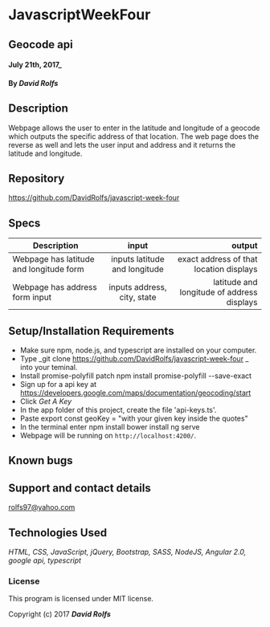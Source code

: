 # JavascriptWeekFour

## Geocode api

####  July 21th, 2017_

#### By _**David Rolfs**_

## Description
Webpage allows the user to enter in the latitude and longitude of a geocode which outputs the specific address of that location. The web page does the reverse as well and lets the user input and address and it returns the latitude and longitude.

## Repository
https://github.com/DavidRolfs/javascript-week-four

## Specs
| Description | input | output |
| ------------- |:-------------:| -----:|
|Webpage has latitude and longitude form| inputs latitude and longitude | exact address of that location displays |
|Webpage has address form input | inputs address, city, state | latitude and longitude of address displays |



## Setup/Installation Requirements
* Make sure npm, node.js, and typescript are installed on your computer.
* Type _git clone https://github.com/DavidRolfs/javascript-week-four _ into your teminal.
* Install promise-polyfill patch npm install promise-polyfill --save-exact
* Sign up for a api key at https://developers.google.com/maps/documentation/geocoding/start
* Click _Get A Key_
* In the app folder of this project, create the file 'api-keys.ts'.
* Paste
      export const geoKey = "with your given key inside the quotes"
* In the terminal enter npm install bower install ng serve
* Webpage will be running on `http://localhost:4200/`.

## Known bugs

## Support and contact details
rolfs97@yahoo.com

## Technologies Used

_HTML, CSS, JavaScript, jQuery, Bootstrap, SASS, NodeJS, Angular 2.0, google api, typescript_

### License
 This program is licensed under MIT license.

Copyright (c) 2017 **_David Rolfs_**
